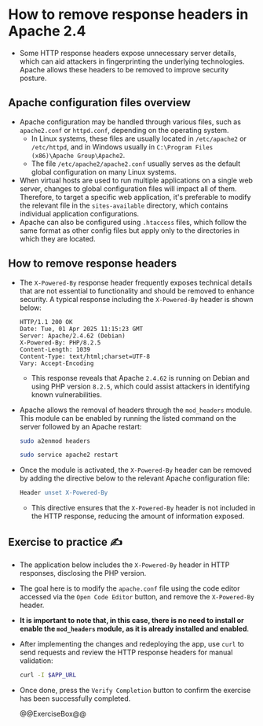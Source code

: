 # How to remove response headers in Apache 2.4

* Some HTTP response headers expose unnecessary server details, which can aid attackers in fingerprinting the underlying technologies. Apache allows these headers to be removed to improve security posture.

## Apache configuration files overview

* Apache configuration may be handled through various files, such as `apache2.conf` or `httpd.conf`, depending on the operating system.
  * In Linux systems, these files are usually located in `/etc/apache2` or `/etc/httpd`, and in Windows usually in `C:\Program Files (x86)\Apache Group\Apache2`.
  * The file `/etc/apache2/apache2.conf` usually serves as the default global configuration on many Linux systems.
* When virtual hosts are used to run multiple applications on a single web server, changes to global configuration files will impact all of them. Therefore, to target a specific web application, it's preferable to modify the relevant file in the `sites-available` directory, which contains individual application configurations.
* Apache can also be configured using `.htaccess` files, which follow the same format as other config files but apply only to the directories in which they are located.

## How to remove response headers

* The `X-Powered-By` response header frequently exposes technical details that are not essential to functionality and should be removed to enhance security. A typical response including the `X-Powered-By` header is shown below:
  
  ```http
  HTTP/1.1 200 OK
  Date: Tue, 01 Apr 2025 11:15:23 GMT
  Server: Apache/2.4.62 (Debian)
  X-Powered-By: PHP/8.2.5
  Content-Length: 1039
  Content-Type: text/html;charset=UTF-8
  Vary: Accept-Encoding
  ```

  * This response reveals that Apache `2.4.62` is running on Debian and using PHP version `8.2.5`, which could assist attackers in identifying known vulnerabilities.

* Apache allows the removal of headers through the `mod_headers` module. This module can be enabled by running the listed command on the server followed by an Apache restart:

  ```bash
  sudo a2enmod headers
  ```

  ```bash
  sudo service apache2 restart
  ```

* Once the module is activated, the `X-Powered-By` header can be removed by adding the directive below to the relevant Apache configuration file:

  ```apache
  Header unset X-Powered-By
  ```

  * This directive ensures that the `X-Powered-By` header is not included in the HTTP response, reducing the amount of information exposed.

## Exercise to practice :writing_hand:

* The application below includes the `X-Powered-By` header in HTTP responses, disclosing the PHP version.
* The goal here is to modify the `apache.conf` file using the code editor accessed via the `Open Code Editor` button, and remove the `X-Powered-By` header.
* **It is important to note that, in this case, there is no need to install or enable the `mod_headers` module, as it is already installed and enabled**.
* After implementing the changes and redeploying the app, use `curl` to send requests and review the HTTP response headers for manual validation:

  ```bash
  curl -I $APP_URL
  ```

* Once done, press the `Verify Completion` button to confirm the exercise has been successfully completed.

  @@ExerciseBox@@
